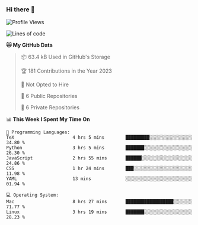### Hi there 👋

<!--
**huayuan4396/huayuan4396** is a ✨ _special_ ✨ repository because its `README.md` (this file) appears on your GitHub profile.

Here are some ideas to get you started:

- 🔭 I’m currently working on ...
- 🌱 I’m currently learning ...
- 👯 I’m looking to collaborate on ...
- 🤔 I’m looking for help with ...
- 💬 Ask me about ...
- 📫 How to reach me: ...
- 😄 Pronouns: ...
- ⚡ Fun fact: ...
-->

<!--START_SECTION:waka-->
![Profile Views](http://img.shields.io/badge/Profile%20Views-2-blue)

![Lines of code](https://img.shields.io/badge/From%20Hello%20World%20I%27ve%20Written-161.6%20thousand%20lines%20of%20code-blue)

**🐱 My GitHub Data** 

> 📦 63.4 kB Used in GitHub's Storage 
 > 
> 🏆 181 Contributions in the Year 2023
 > 
> 🚫 Not Opted to Hire
 > 
> 📜 6 Public Repositories 
 > 
> 🔑 6 Private Repositories 
 > 
📊 **This Week I Spent My Time On** 

```text
💬 Programming Languages: 
TeX                      4 hrs 5 mins        █████████░░░░░░░░░░░░░░░░   34.80 % 
Python                   3 hrs 5 mins        ███████░░░░░░░░░░░░░░░░░░   26.30 % 
JavaScript               2 hrs 55 mins       ██████░░░░░░░░░░░░░░░░░░░   24.86 % 
CSS                      1 hr 24 mins        ███░░░░░░░░░░░░░░░░░░░░░░   11.98 % 
YAML                     13 mins             ░░░░░░░░░░░░░░░░░░░░░░░░░   01.94 % 

💻 Operating System: 
Mac                      8 hrs 27 mins       ██████████████████░░░░░░░   71.77 % 
Linux                    3 hrs 19 mins       ███████░░░░░░░░░░░░░░░░░░   28.23 % 
```


<!--END_SECTION:waka-->
